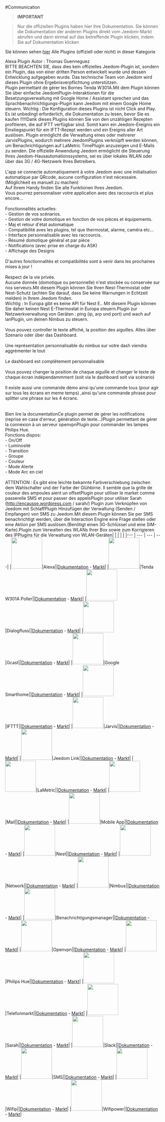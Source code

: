 
#Communication


>**IMPORTANT**

>Nur die offiziellen Plugins haben hier ihre Dokumentation. Sie können die Dokumentation der anderen Plugins direkt vom Jeedom-Markt abrufen und dann einmal auf das betreffende Plugin klicken, indem Sie auf Dokumentation klicken


Sie können sehen [hier](https://market.jeedom.com/index.php?v=d&p=market&type=plugin&categorie=communication) Alle Plugins (offiziell oder nicht) in dieser Kategorie

Alexa Plugin Autor : Thomas Guenneguez <br> BITTE BEACHTEN SIE, dass dies kein offizielles Jeedom-Plugin ist, sondern ein Plugin, das von einer dritten Person entwickelt wurde und dessen Entwicklung aufgegeben wurde. Das technische Team von Jeedom wird dieses Plugin ohne Ergebnisverpflichtung unterstützen.<br>Plugin permettant de gérer les Bornes Tenda W301A.Mit dem Plugin können Sie über einfache JeedomPlugin-Interaktionen für die Besetzungsverwaltung mit Google Home / Assistant sprechen und das Sprachbenachrichtigungs-Plugin kann Jeedom mit einem Google Home steuern. Wichtig : Die Konfiguration dieses Plugins ist nicht Click and Play. Es ist unbedingt erforderlich, die Dokumentation zu lesen, bevor Sie es kaufen !!!!!Dank dieses Plugins können Sie von den unzähligen Rezepten profitieren, die auf IFTT verfügbar sind. Somit kann ein Jeedom-Ereignis ein Einstiegspunkt für ein IFTT-Rezept werden und ein Ereignis aller Art auslösen. Plugin ermöglicht die Verwaltung eines oder mehrerer JarvisPlugins, wodurch mehrere JeedomPlugins verknüpft werden können, um Benachrichtigungen auf LaMetric TimePlugin anzuzeigen und E-Mails zu senden. Die offizielle Anwendung Jeedom ermöglicht die Steuerung Ihres Jeedom-Hausautomationssystems, sei es über lokales WLAN oder über das 3G / 4G-Netzwerk Ihres Betreibers.<br/><br/>L'app se connecte automatiquement à votre Jeedom avec une initialisation automatique par QRcode, aucune configuration n'est nécessaire. (Möglichkeit es manuell zu machen) <br/> Auf Ihrem Handy finden Sie alle Funktionen Ihres Jeedom.<br/>Vous pourrez personnaliser votre application avec des raccourcis et plus encore...<br/><br/>Fonctionnalités actuelles:<br/>- Gestion de vos scénarios.<br/>- Gestion de votre domotique en fonction de vos pièces et équipements.<br/>- Maj et retour d'état automatique<br/>- Compatibilité aves les plugins, tel que thermostat, alarme, caméra etc...<br/>- Interface personnalisable avec les raccourcis.<br/>- Résumé domotique général et par pièce<br/>- Notifications (avec prise en charge du ASK)<br/>- Affichage des Designs <br/><br/>D'autres fonctionnalités et compatibilités sont à venir dans les prochaines mises à jour !<br/><br/>Respect de la vie privée.<br/>Aucune donnée (domotique ou personnelle) n'est stockée ou conservée sur nos serveurs.Mit diesem Plugin können Sie Ihren Nest-Thermostat oder Nest-Schutz (achten Sie darauf, dass Sie keine Warnungen in Echtzeit melden) in Ihrem Jeedom finden.<br/>Wichtig : In Europa gibt es keine API für Nest E.. Mit diesem Plugin können Sie daher keinen Nest E-Thermostat in Europa steuern.Plugin zur Netzwerkverwaltung von Geräten : ping (ip, arp und port) und wach auf lanPlugin, um deinen Nimbus zu steuern.<br/><br/>Vous pouvez controller le texte affiché, la position des aiguilles. Alles über Szenario oder über das Dashboard.<br/><br/>Une représentation personnalisable du nimbus sur votre dash viendra aggrémenter le tout<br/><br/>Le dashboard est complétement personnalisable<br/><br/>Vous pouvez changer la position de chaque aiguille et changer le texte de chaque écran indépendammment (soit via le dashboard soit via scénario)<br/><br/>Il existe aussi une commande démo ainsi qu'une commande tous (pour agir sur tous les écrans en meme temps) ,ainsi qu'une commande phrase pour splitter une phrase sur les 4 écrans.<br/><br/><br/>Bien lire la documentationCe plugin permet de gérer les notifications (reprise en case d'erreur, génération de texte...)Plugin permettant de gérer la connexion à un serveur openvpnPlugin pour commander les lampes Philips Hue.<br/>Fonctions dispos:<br/>- On/Off<br/>- Luminosité<br/>- Transition<br/>- Groupe<br/>- Couleur<br/>- Mode Alerte<br/>- Mode Arc en ciel<br/><br/>ATTENTION : Es gibt eine leichte bekannte Farbverschiebung zwischen dem Wahlschalter und der Farbe der Glühbirne. Il semble que la grille de couleur des ampoules aient un offsetPlugin pour utiliser le market comme passerelle SMS et pour passer des appelsPlugin pour utiliser Sarah (http://encausse.wordpress.com / sarah/) Plugin zum Verknüpfen von Jeedom mit SchlaffPlugin Hinzufügen der Verwaltung (Senden / Empfangen) von SMS zu Jeedom.Mit diesem Plugin können Sie per SMS benachrichtigt werden, über die Interaction Engine eine Frage stellen oder eine Aktion per SMS auslösen.(Benötigt einen 3G-Schlüssel und eine SIM-Karte).Plugin zum Verwalten des WLANs Ihrer Box sowie zum Korrigieren des IPPlugins für die Verwaltung von WLAN-Geräten| | | | |
|--- | --- | --- | ---|
|<img src="ash/ash_icon.png" width="100" />|Alexa||[Dokumentation](ash/index.md) - [Markt](https://market.jeedom.com/index.php?v=d&p=market_display&id=3409)|
|<img src="bornetenda/bornetenda_icon.png" width="100" />|Tenda W301A Poller||[Dokumentation](bornetenda/index.md) - [Markt](https://market.jeedom.com/index.php?v=d&p=market_display&id=1299)|
|<img src="dialogflow/dialogflow_icon.png" width="100" />|Dialogfluss||[Dokumentation](dialogflow/index.md) - [Markt](https://market.jeedom.com/index.php?v=d&p=market_display&id=3215)|
|<img src="gcast/gcast_icon.png" width="100" />|Gcast||[Dokumentation](gcast/index.md) - [Markt](https://market.jeedom.com/index.php?v=d&p=market_display&id=3057)|
|<img src="gsh/gsh_icon.png" width="100" />|Google Smarthome||[Dokumentation](gsh/index.md) - [Markt](https://market.jeedom.com/index.php?v=d&p=market_display&id=3412)|
|<img src="ifttt/ifttt_icon.png" width="100" />|IFTTT||[Dokumentation](ifttt/index.md) - [Markt](https://market.jeedom.com/index.php?v=d&p=market_display&id=1705)|
|<img src="jarvis/jarvis_icon.png" width="100" />|Jarvis||[Dokumentation](jarvis/index.md) - [Markt](https://market.jeedom.com/index.php?v=d&p=market_display&id=2577)|
|<img src="jeelink/jeelink_icon.png" width="100" />|Jeedom Link||[Dokumentation](jeelink/index.md) - [Markt](https://market.jeedom.com/index.php?v=d&p=market_display&id=2530)|
|<img src="lametric/lametric_icon.png" width="100" />|LaMetric||[Dokumentation](lametric/index.md) - [Markt](https://market.jeedom.com/index.php?v=d&p=market_display&id=2818)|
|<img src="mail/mail_icon.png" width="100" />|Mail||[Dokumentation](mail/index.md) - [Markt](https://market.jeedom.com/index.php?v=d&p=market_display&id=22)|
|<img src="mobile/mobile_icon.png" width="100" />|Mobile App||[Dokumentation](mobile/index.md) - [Markt](https://market.jeedom.com/index.php?v=d&p=market_display&id=2030)|
|<img src="nest/nest_icon.png" width="100" />|Nest||[Dokumentation](nest/index.md) - [Markt](https://market.jeedom.com/index.php?v=d&p=market_display&id=407)|
|<img src="networks/networks_icon.png" width="100" />|Network||[Dokumentation](networks/index.md) - [Markt](https://market.jeedom.com/index.php?v=d&p=market_display&id=1950)|
|<img src="nimbus/nimbus_icon.png" width="100" />|Nimbus||[Dokumentation](nimbus/index.md) - [Markt](https://market.jeedom.com/index.php?v=d&p=market_display&id=1506)|
|<img src="notificationmanager/notificationmanager_icon.png" width="100" />|Benachrichtigungsmanager||[Dokumentation](notificationmanager/index.md) - [Markt](https://market.jeedom.com/index.php?v=d&p=market_display&id=3315)|
|<img src="openvpn/openvpn_icon.png" width="100" />|Openvpn||[Dokumentation](openvpn/index.md) - [Markt](https://market.jeedom.com/index.php?v=d&p=market_display&id=1965)|
|<img src="philipsHue/philipsHue_icon.png" width="100" />|Philips Hue||[Dokumentation](philipsHue/index.md) - [Markt](https://market.jeedom.com/index.php?v=d&p=market_display&id=190)|
|<img src="phonemarket/phonemarket_icon.png" width="100" />|Telefonmarkt||[Dokumentation](phonemarket/index.md) - [Markt](https://market.jeedom.com/index.php?v=d&p=market_display&id=1694)|
|<img src="sarah/sarah_icon.png" width="100" />|Sarah||[Dokumentation](sarah/index.md) - [Markt](https://market.jeedom.com/index.php?v=d&p=market_display&id=17)|
|<img src="slack/slack_icon.png" width="100" />|Slack||[Dokumentation](slack/index.md) - [Markt](https://market.jeedom.com/index.php?v=d&p=market_display&id=1689)|
|<img src="sms/sms_icon.png" width="100" />|SMS||[Dokumentation](sms/index.md) - [Markt](https://market.jeedom.com/index.php?v=d&p=market_display&id=16)|
|<img src="wifip/wifip_icon.png" width="100" />|Wifip||[Dokumentation](wifip/index.md) - [Markt](https://market.jeedom.com/index.php?v=d&p=market_display&id=2286)|
|<img src="wifipower/wifipower_icon.png" width="100" />|Wifipower||[Dokumentation](wifipower/index.md) - [Markt](https://market.jeedom.com/index.php?v=d&p=market_display&id=1046)|
